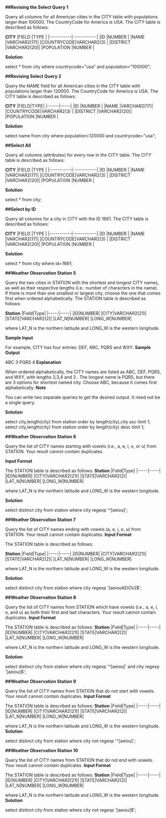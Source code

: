 **##Revising the Select Query 1**

Query all columns for all American cities in the CITY table with populations larger than 100000. The CountryCode for America is USA.
The CITY table is described as follows:

**CITY**
|FIELD      |TYPE        |
|-----------|------------|
|ID         |NUMBER      |
|NAME       |VARCHAR2(17)|
|COUNTRYCODE|VARCHAR2(3) |
|DISTRICT   |VARCHAR2(20)|
|POPULATION |NUMBER      |

**Solution**

select * from city where countrycode="usa" and population>"100000";

**##Revising Select Query 2**

Query the NAME field for all American cities in the CITY table with populations larger than 120000. The CountryCode for America is USA.
The CITY table is described as follows:

**CITY**
|FIELD|TYPE|
|------|-----|
|ID         |NUMBER      |
|NAME       |VARCHAR2(17)|
|COUNTRYCODE|VARCHAR2(3) |
|DISTRICT   |VARCHAR2(20)|
|POPULATION |NUMBER      |

**Solution**

select name from city where population>120000 and countrycode="usa";

**##Select All**

Query all columns (attributes) for every row in the CITY table.
The CITY table is described as follows:

**CITY**
|FIELD      |TYPE        |
|-----------|------------|
|ID         |NUMBER      |
|NAME       |VARCHAR2(17)|
|COUNTRYCODE|VARCHAR2(3) |
|DISTRICT   |VARCHAR2(20)|
|POPULATION |NUMBER      |

**Solution**

select * from city;

**##Select by ID**

Query all columns for a city in CITY with the ID 1661.
The CITY table is described as follows:

**CITY**
|FIELD      |TYPE        |
|-----------|------------|
|ID         |NUMBER      |
|NAME       |VARCHAR2(17)|
|COUNTRYCODE|VARCHAR2(3) |
|DISTRICT   |VARCHAR2(20)|
|POPULATION |NUMBER      |

**Solution**

select * from city where id=1661;

**##Weather Observation Station 5**

Query the two cities in STATION with the shortest and longest CITY names, as well as their respective lengths (i.e.: number of characters in the name). If there is more than one smallest or largest city, choose the one that comes first when ordered alphabetically.
The STATION table is described as follows:

**Station**
|Field|Type|
|-----|-----|
|ID|NUMBER|
|CITY|VARCHAR2(21)|
|STATE|VARCHAR2(2)|
|LAT_N|NUMBER|
|LONG_W|NUMBER|

where LAT_N is the northern latitude and LONG_W is the western longitude.

**Sample Input**

For example, CITY has four entries: DEF, ABC, PQRS and WXY.
**Sample Output**

ABC 3
PQRS 4
**Explanation**

When ordered alphabetically, the CITY names are listed as ABC, DEF, PQRS, and WXY, with lengths 3,3,4 and 3 . The longest name is PQRS, but there are 3 options for shortest named city. Choose ABC, because it comes first alphabetically.
**Note**

You can write two separate queries to get the desired output. It need not be a single query.

**Solution**

select city,length(city) from station order by length(city),city asc limit 1;
select city,length(city) from station order by length(city) desc limit 1;

**##Weather Observation Station 6**

Query the list of CITY names starting with vowels (i.e., a, e, i, o, or u) from STATION. Your result cannot contain duplicates.

**Input Format**

The STATION table is described as follows:
**Station**
|Field|Type|
|-----|-----|
|ID|NUMBER|
|CITY|VARCHAR2(21)|
|STATE|VARCHAR2(2)|
|LAT_N|NUMBER|
|LONG_W|NUMBER|

where LAT_N is the northern latitude and LONG_W is the western longitude.

**Solution**

select distinct city from station where city regexp '^[aeiou]';


**##Weather Observation Station 7**

Query the list of CITY names ending with vowels (a, e, i, o, u) from STATION. Your result cannot contain duplicates.
**Input Format**

The STATION table is described as follows:

**Station**
|Field|Type|
|-----|-----|
|ID|NUMBER|
|CITY|VARCHAR2(21)|
|STATE|VARCHAR2(2)|
|LAT_N|NUMBER|
|LONG_W|NUMBER|

where LAT_N is the northern latitude and LONG_W is the western longitude.


**Solution**

select distinct city from station where city regexp '[aeiouAEIOU]$';

**##Weather Observation Station 8**

Query the list of CITY names from STATION which have vowels (i.e., a, e, i, o, and u) as both their first and last characters. Your result cannot contain duplicates.
**Input Format**

The STATION table is described as follows:
**Station**
|Field|Type|
|-----|-----|
|ID|NUMBER|
|CITY|VARCHAR2(21)|
|STATE|VARCHAR2(2)|
|LAT_N|NUMBER|
|LONG_W|NUMBER|

where LAT_N is the northern latitude and LONG_W is the western longitude.

**Solution**

select distinct city from station where city regexp '^[aeiou]' and city regexp '[aeiou]$';

**##Weather Observation Station 9**

Query the list of CITY names from STATION that do not start with vowels. Your result cannot contain duplicates.
**Input Format**

The STATION table is described as follows:
**Station**
|Field|Type|
|-----|-----|
|ID|NUMBER|
|CITY|VARCHAR2(21)|
|STATE|VARCHAR2(2)|
|LAT_N|NUMBER|
|LONG_W|NUMBER|

where LAT_N is the northern latitude and LONG_W is the western longitude.
**Solution**

select distinct city from station where city not regexp '^[aeiou]'; 


**##Weather Observation Station 10**

Query the list of CITY names from STATION that do not end with vowels. Your result cannot contain duplicates.
**Input Format**

The STATION table is described as follows:
**Station**
|Field|Type|
|-----|-----|
|ID|NUMBER|
|CITY|VARCHAR2(21)|
|STATE|VARCHAR2(2)|
|LAT_N|NUMBER|
|LONG_W|NUMBER|

where LAT_N is the northern latitude and LONG_W is the western longitude.
**Solution**

select distinct city from station where city not regexp '[aeoiu]$';








